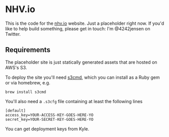 NHV.io
======

This is the code for the [nhv.io](http://www.nhv.io) website.  Just a placeholder right now.
If you'd like to help build something, please get in touch: I'm @4242jensen on Twitter.

## Requirements

The placeholder site is just statically generated assets that are hosted on AWS's S3.

To deploy the site you'll need [s3cmd](http://s3tools.org/s3cmd), which you can install
as a Ruby gem or via homebrew, e.g.

	brew install s3cmd

You'll also need a `.s3cfg` file containing at least the following lines

	[default]
	access_key=YOUR-ACCESS-KEY-GOES-HERE-YO
	secret_key=YOUR-SECRET-KEY-GOES-HERE-YO

You can get deployment keys from Kyle.